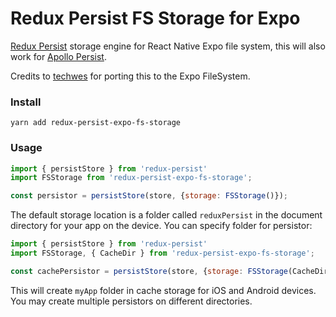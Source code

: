 # Redux Persist FS Storage for Expo

[Redux Persist](https://github.com/rt2zz/redux-persist/) storage engine for React Native Expo file system, this will also work for [Apollo Persist](https://github.com/apollographql/apollo-cache-persist).

Credits to [techwes](https://github.com/techwes/redux-persist-expo-fs-storage) for porting this to the Expo FileSystem.

### Install

```
yarn add redux-persist-expo-fs-storage
```

### Usage

```js
import { persistStore } from 'redux-persist'
import FSStorage from 'redux-persist-expo-fs-storage';

const persistor = persistStore(store, {storage: FSStorage()});
```

The default storage location is a folder called `reduxPersist` in the document directory for your app on the device. You can specify folder for persistor:

```js
import { persistStore } from 'redux-persist'
import FSStorage, { CacheDir } from 'redux-persist-expo-fs-storage';

const cachePersistor = persistStore(store, {storage: FSStorage(CacheDir, 'myApp')});
```

This will create `myApp` folder in cache storage for iOS and Android devices. You may create multiple persistors on different directories.
